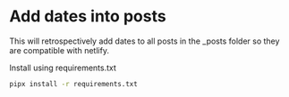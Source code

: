 # Add dates into posts

This will retrospectively add dates to all posts in the _posts folder so they are compatible with netlify.

Install using requirements.txt

```bash
pipx install -r requirements.txt
```
